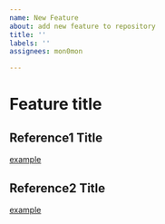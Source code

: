 ```yaml
---
name: New Feature
about: add new feature to repository
title: ''
labels: ''
assignees: mon0mon

---
```


# Feature title

## Reference1 Title
[example](https://example.com)

## Reference2 Title
[example](https://example.com)
